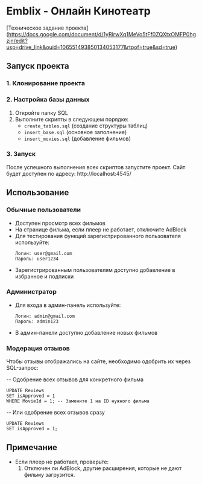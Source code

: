 # Emblix - Онлайн Кинотеатр

[Техническое задание проекта]
(https://docs.google.com/document/d/1yRlrwXq1MeVo5tFf0ZQXtxOMFP0hgzjn/edit?usp=drive_link&ouid=106551493850134053177&rtpof=true&sd=true)



## Запуск проекта

### 1. Клонирование проекта

### 2. Настройка базы данных
1. Откройте папку SQL
2. Выполните скрипты в следующем порядке:
   - `create_tables.sql` (создание структуры таблиц)
   - `insert_base.sql` (основное заполнение)
   - `insert_movies.sql` (добавление фильмов)

### 3. Запуск
После успешного выполнения всех скриптов запустите проект. Сайт будет доступен по адресу: http://localhost:4545/






## Использование

### Обычные пользователи
- Доступен просмотр всех фильмов
- На странице фильма, если плеер не работает, отключите AdBlock
- Для тестирования функций зарегистрированного пользователя используйте:
  ```
  Логин: user@gmail.com
  Пароль: user1234
  ```
- Зарегистрированным пользователям доступно добавление в избранное и подписки

### Администратор
- Для входа в админ-панель используйте:
  ```
  Логин: admin@gmail.com
  Пароль: admin123
  ```
- В админ-панели доступно добавление новых фильмов

### Модерация отзывов
Чтобы отзывы отображались на сайте, необходимо одобрить их через SQL-запрос:

-- Одобрение всех отзывов для конкретного фильма
```
UPDATE Reviews
SET isApproved = 1
WHERE MovieId = 1; -- Замените 1 на ID нужного фильма
```

-- Или одобрение всех отзывов сразу
```
UPDATE Reviews
SET isApproved = 1;
```




## Примечание
- Если плеер не работает, проверьте:
  1. Отключен ли AdBlock, другие расширения, которые не дают фильму загрузится.
